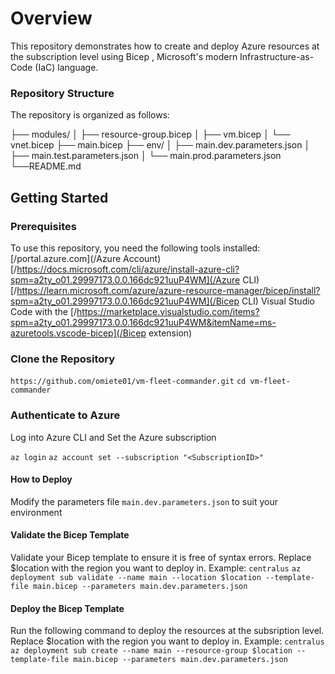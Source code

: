 # Overview

This repository demonstrates how to create and deploy Azure resources at the subscription level using Bicep , Microsoft's modern Infrastructure-as-Code (IaC) language.

### Repository Structure

The repository is organized as follows:

├── modules/
│   ├── resource-group.bicep
│   ├── vm.bicep
│   └── vnet.bicep
├── main.bicep
├── env/
│   ├── main.dev.parameters.json
│   ├── main.test.parameters.json
│   └── main.prod.parameters.json
└──README.md

## Getting Started

### Prerequisites

To use this repository, you need the following tools installed:
[/portal.azure.com](/Azure Account)
[/https://docs.microsoft.com/cli/azure/install-azure-cli?spm=a2ty_o01.29997173.0.0.166dc921uuP4WM](/Azure CLI)
[/https://learn.microsoft.com/azure/azure-resource-manager/bicep/install?spm=a2ty_o01.29997173.0.0.166dc921uuP4WM](/Bicep CLI)
Visual Studio Code with the [/https://marketplace.visualstudio.com/items?spm=a2ty_o01.29997173.0.0.166dc921uuP4WM&itemName=ms-azuretools.vscode-bicep](/Bicep extension)

### Clone the Repository

`https://github.com/omiete01/vm-fleet-commander.git`
`cd vm-fleet-commander`

### Authenticate to Azure

Log into Azure CLI and Set the Azure subscription

`az login`
`az account set --subscription "<SubscriptionID>"`

#### How to Deploy

Modify the parameters file `main.dev.parameters.json` to suit your environment

#### Validate the Bicep Template

Validate your Bicep template to ensure it is free of syntax errors. Replace $location with the region you want to deploy in. Example: `centralus`
`az deployment sub validate --name main --location $location --template-file main.bicep --parameters main.dev.parameters.json`

#### Deploy the Bicep Template

Run the following command to deploy the resources at the subsription level. Replace $location with the region you want to deploy in. Example: `centralus`
`az deployment sub create --name main --resource-group $location --template-file main.bicep --parameters main.dev.parameters.json`
